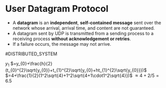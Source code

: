 # User Datagram Protocol
- A **datagram** is an **independent**, **self-contained message** sent over the network whose arrival, arrival time, and content are not guaranteed.
- A datagram sent by UDP is transmitted from a sending process to a receiving process **without acknowledgement or retries**.
- If a failure occurs, the message may not arrive.


#DISTRIBUTED_SYSTEM 








$y_{1}$
$=y_{0}+\frac{h}{2}(t_{0}^{2}\sqrt{y_{0}}+t_{1}^{2}\sqrt{y_{0}+ht_{1}^{2}\sqrt{y_{0}}})$
$=4+\frac{1}{2}(1^2\sqrt{4}+1^2\sqrt{4+1\cdot1^2\sqrt{4}})$
$\approx4+2/5=6.5$
